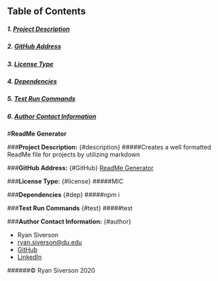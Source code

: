 
## Table of Contents
##### 1. [Project Description](#description)
##### 2. [GitHub Address](#GitHub)
##### 3. [License Type](#license)
##### 4. [Dependencies](#dep)
##### 5. [Test Run Commands](#test)
##### 6. [Author Contact Information](#author)

#**ReadMe Generator**

###**Project Description:** {#description}
#####Creates a well formatted ReadMe file for projects by utilizing markdown 

###**GitHub Address:** {#GitHub}
[ReadMe Generator](https://github.com/rysiphoto/ReadMe-Maker)

###**License Type:** {#license}
#####MIC

###**Dependencies** {#dep}
#####npm i
    
###**Test Run Commands** {#test}
#####test

###**Author Contact Information:** {#author}
* Ryan Siverson
* ryan.siverson@du.edu
* [GitHub](https://github.com/rysiphoto)
* [LinkedIn](https://www.linkedin.com/in/ryan-siverson-695b5a32/)


######© Ryan Siverson 2020

